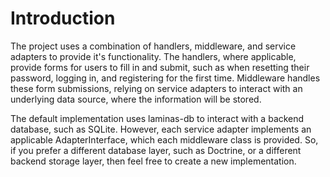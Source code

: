 # Introduction

The project uses a combination of handlers, middleware, and service adapters to provide it's functionality.
The handlers, where applicable, provide forms for users to fill in and submit, such as when resetting their password, logging in, and registering for the first time.
Middleware handles these form submissions, relying on service adapters to interact with an underlying data source, where the information will be stored.

The default implementation uses laminas-db to interact with a backend database, such as SQLite.
However, each service adapter implements an applicable AdapterInterface, which each middleware class is provided.
So, if you prefer a different database layer, such as Doctrine, or a different backend storage layer, then feel free to create a new implementation.